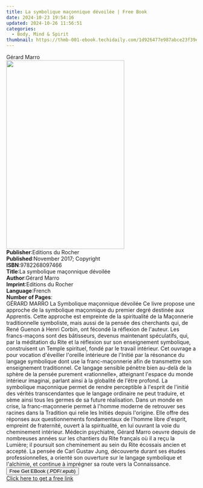 ```yaml
---
title: La symbolique maçonnique dévoilée | Free Book
date: 2024-10-23 19:54:16
updated: 2024-10-26 11:56:51
categories:
  - Body, Mind & Spirit
thumbnail: https://thmb-001-ebook.techidaily.com/1d926477e987abce23f39ef21b62102f7ba1236129d49c61760fcdbb266f36d6.jpg
---
```

<main id="book-container">
  <div class="flex flex-col">
    <div class="book-brief flex-1 py-6 px-4 sm:p-6 md:py-10 md:px-8">
      <!-- brief-->
      <div class="book-brief-main">Gérard Marro</div>
    </div>
    <div
      class="book-meta-info flex-1 grid gap-4 col-start-1 col-end-3 row-start-1 sm:mb-6 sm:grid-cols-4 lg:gap-6 lg:col-start-2 lg:row-end-6 lg:row-span-6 lg:mb-0"
    >
      <div
        class="book-meta-info-left place-content-center mt-4 p-4 text-sm leading-6 col-start-2 col-span-2 dark:text-slate-400"
      >
        <img
          class="w-full h-500 object-cover rounded-lg sm:h-255 sm:col-span-2 lg:col-span-full"
          src="https://img-001-ebook.techidaily.com/e4871b1c4c250318dcb857f029faf6b1aa25a7310bf91027b13e0a8e2876205a.jpg"
          alt=""
          width="312"
          height="500"
        />
      </div>
      <div
        class="book-meta-info-right mt-2 col-start-1 row-start-2 col-span-3 self-center"
      >
        <!-- meta data  -->
        <div class="flex flex-col px-4 md:px-8">
          <div class="flex-1">
            <strong>Publisher</strong>:<span class="px-2"
              >Editions du Rocher</span
            >
          </div>
          <div class="flex-1">
            <strong>Published</strong>:<span class="px-2"
              >November 2017; Copyright</span
            >
          </div>
          <div class="flex-1">
            <strong>ISBN</strong>:<span class="px-2">9782268097466</span>
          </div>
          <div class="flex-1">
            <strong>Title</strong>:<span class="px-2"
              >La symbolique maçonnique dévoilée</span
            >
          </div>
          <div class="flex-1">
            <strong>Author</strong>:<span class="px-2">Gérard Marro</span>
          </div>
          <div class="flex-1">
            <strong>Imprint</strong>:<span class="px-2"
              >Editions du Rocher</span
            >
          </div>
          <div class="flex-1">
            <strong>Language</strong>:<span class="px-2">French</span>
          </div>
          <div class="flex-1">
            <strong>Number of Pages</strong>:<span class="px-2"></span>
          </div>
        </div>
      </div>
    </div>
    <div class="book-description flex-1 py-6 px-4 sm:p-6 md:py-10 md:px-8">
      <div class="book-description-main">
        <div accordion-content="" id="description">
          GÉRARD MARRO La Symbolique maçonnique dévoilée Ce livre propose une
          approche de la symbolique maçonnique du premier degré destinée aux
          Apprentis. Cette approche est empreinte de la spiritualité de la
          Maçonnerie traditionnelle symboliste, mais aussi de la pensée des
          cherchants qui, de René Guenon à Henri Corbin, ont fécondé la
          réflexion de l'auteur. Les francs-maçons sont des bâtisseurs, devenus
          maintenant spéculatifs, qui, par la méditation du Rite et la réflexion
          sur son enseignement symbolique, construisent un Temple spirituel,
          fondé par le travail intérieur. Cet ouvrage a pour vocation d'éveiller
          l'oreille intérieure de l'Initié par la résonance du langage
          symbolique dont use la franc-maçonnerie afin de transmettre son
          enseignement traditionnel. Ce langage sensible pénètre bien au-delà de
          la sphère de la pensée purement «rationnelle», atteignant l'espace du
          monde intérieur imaginai, parlant ainsi à la globalité de l'être
          profond. La symbolique maçonnique permet de rendre perceptible à
          l'esprit de l'initié des vérités transcendantes que le langage
          ordinaire ne peut traduire, et sème ainsi tous les germes de sa future
          réalisation. Dans un monde en crise, la franc-maçonnerie permet à
          l'homme moderne de retrouver ses racines dans la Tradition qui relie
          les Initiés depuis l'origine. Elle offre des réponses aux
          questionnements fondamentaux de l'homme libre d'esprit, empreint de
          fraternité, ouvert à la spiritualité, en lui ouvrant la voie du
          cheminement intérieur. Médecin psychiatre, Gérard Marro oeuvre depuis
          de nombreuses années sur les chantiers du Rite français où il a reçu
          la Lumière; il poursuit son cheminement au sein du Rite écossais
          ancien et accepté. La pensée de Carl Gustav Jung, découverte durant
          ses études professionnelles, a orienté son ouverture sur le langage
          symbolique et l'alchimie, et continue à imprégner sa route vers la
          Connaissance.
        </div>
        <div class="accordion-fader"></div>
      </div>
    </div>
    <div class="book-excerpts flex-1 py-6 px-4 sm:p-6 md:py-10 md:px-8"></div>
    <div
      class="book-about-author flex-1 py-6 px-4 sm:p-6 md:py-10 md:px-8"
    ></div>
    <div class="book-free-get flex-1 py-6 px-4 sm:p-6 md:py-10 md:px-8">
      <button
        id="btn-free-get"
        class="bg-blue-500 hover:bg-blue-700 text-white font-bold py-2 px-4 rounded"
      >
        Free Get EBook (.PDF/.epub)
      </button>
      <div id="countdown-display" class="px-2 text-lg mt-2"></div>
      <a
        id="free-link"
        class="hidden bg-blue-500 hover:bg-blue-700 text-white font-bold py-2 px-4 rounded"
        href="https://www.ebooks.com/en-us/book/95916685/la-symbolique-ma-onnique-d-voil-e/g-rard-marro/"
        target="_blank"
        >Click here to get a free link</a
      >
    </div>
    <script>
      let countdownTime = 0;
      let countdownInterval = null;
      document
        .getElementById('btn-free-get')
        .addEventListener('click', startCountdown);
      function startCountdown() {
        countdownTime = new Date().getTime() + 60000 * 3;
        countdownInterval = setInterval(updateCountdown, 1000);
        document.getElementById('btn-free-get').disabled = true;
        document
          .getElementById('btn-free-get')
          .classList.add('bg-gray-500', 'cursor-not-allowed');
      }
      function updateCountdown() {
        let currentTime = new Date().getTime();
        let timeLeft = countdownTime - currentTime;
        let secondsLeft = Math.floor(timeLeft / 1000);
        document.getElementById('countdown-display').innerHTML =
          `Remaining time: ${secondsLeft} seconds.`;
        if (secondsLeft <= 0) {
          clearInterval(countdownInterval);
          document.getElementById('btn-free-get').classList.add('hidden');
          document.getElementById('free-link').classList.remove('hidden');
          document.getElementById('countdown-display').innerHTML = '';
        }
      }
    </script>
  </div>
</main>
